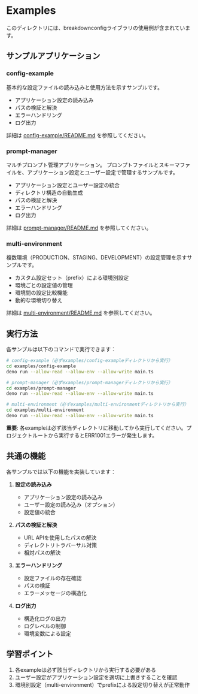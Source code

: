 # Examples

このディレクトリには、breakdownconfigライブラリの使用例が含まれています。

## サンプルアプリケーション

### config-example
基本的な設定ファイルの読み込みと使用方法を示すサンプルです。
- アプリケーション設定の読み込み
- パスの検証と解決
- エラーハンドリング
- ログ出力

詳細は [config-example/README.md](./config-example/README.md) を参照してください。

### prompt-manager
マルチプロンプト管理アプリケーション。
プロンプトファイルとスキーマファイルを、アプリケーション設定とユーザー設定で管理するサンプルです。
- アプリケーション設定とユーザー設定の統合
- ディレクトリ構造の自動生成
- パスの検証と解決
- エラーハンドリング
- ログ出力

詳細は [prompt-manager/README.md](./prompt-manager/README.md) を参照してください。

### multi-environment
複数環境（PRODUCTION、STAGING、DEVELOPMENT）の設定管理を示すサンプルです。
- カスタム設定セット（prefix）による環境別設定
- 環境ごとの設定値の管理
- 環境間の設定比較機能
- 動的な環境切り替え

詳細は [multi-environment/README.md](./multi-environment/README.md) を参照してください。

## 実行方法

各サンプルは以下のコマンドで実行できます：

```bash
# config-example（必ずexamples/config-exampleディレクトリから実行）
cd examples/config-example
deno run --allow-read --allow-env --allow-write main.ts

# prompt-manager（必ずexamples/prompt-managerディレクトリから実行）
cd examples/prompt-manager
deno run --allow-read --allow-env --allow-write main.ts

# multi-environment（必ずexamples/multi-environmentディレクトリから実行）
cd examples/multi-environment
deno run --allow-read --allow-env --allow-write main.ts
```

**重要**: 各exampleは必ず該当ディレクトリに移動してから実行してください。プロジェクトルートから実行するとERR1001エラーが発生します。

## 共通の機能

各サンプルでは以下の機能を実装しています：

1. **設定の読み込み**
   - アプリケーション設定の読み込み
   - ユーザー設定の読み込み（オプション）
   - 設定値の統合

2. **パスの検証と解決**
   - URL APIを使用したパスの解決
   - ディレクトリトラバーサル対策
   - 相対パスの解決

3. **エラーハンドリング**
   - 設定ファイルの存在確認
   - パスの検証
   - エラーメッセージの構造化

4. **ログ出力**
   - 構造化ログの出力
   - ログレベルの制御
   - 環境変数による設定 

## 学習ポイント
1. 各exampleは必ず該当ディレクトリから実行する必要がある
2. ユーザー設定がアプリケーション設定を適切に上書きすることを確認
3. 環境別設定（multi-environment）でprefixによる設定切り替えが正常動作
